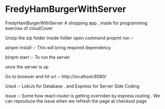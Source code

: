 # FredyHamBurgerWithServer
FredyHamBurgerWithServer
A shopping app , made for programming exercise of cloudCover

Unzip the zip folder Inside folder open command propmt run :-

a)npm install :- This will bring required dependency

b)npm start	:- To run the server

once the server is up

Go to browser and hit url :- http://localhost:8080/

Used :- LokiJs for Database . and Express for Server Side Coding 

Issue :- Some how react-router is getting overriden by express routing . We can reproduce the issue when we refresh the page at checkout page
